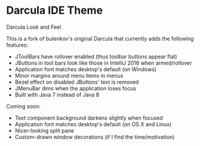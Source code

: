 Darcula IDE Theme
=================

Darcula Look and Feel

This is a fork of bulenkov's original Darcula that currently adds the following features:

* JToolBars have rollover enabled (thus toolbar buttons appear flat)
* JButtons in tool bars look like those in IntelliJ 2016 when armed/rollover
* Application font matches desktop's default (on Windows)
* Minor margins around menu items in menus
* Bezel effect on disabled JButtons' text is removed
* JMenuBar dims when the application loses focus
* Built with Java 7 instead of Java 8

Coming soon:

* Text component background darkens slightly when focused
* Application font matches desktop's default (on OS X and Linux)
* Nicer-looking split pane
* Custom-drawn window decorations (if I find the time/motivation)
